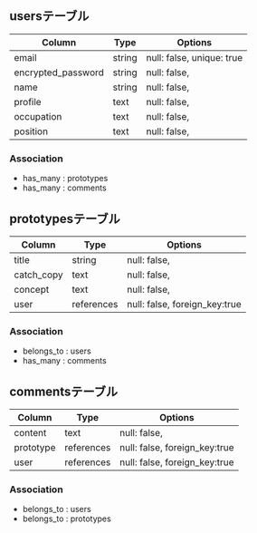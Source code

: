 
## usersテーブル

| Column             | Type   | Options                   |
| ------------------ | ------ | ------------------------- |
| email              | string | null: false, unique: true |
| encrypted_password | string | null: false,              |
| name               | string | null: false,              |
| profile            | text   | null: false,              |
| occupation         | text   | null: false,              |
| position           | text   | null: false,              |


### Association

- has_many : prototypes
- has_many : comments


## prototypesテーブル
| Column             | Type         | Options                       |
| ------------------ | ------------ | ----------------------------- |
| title              | string       | null: false,                  |
| catch_copy         | text         | null: false,                  |
| concept            | text         | null: false,                  |
| user               | references   | null: false, foreign_key:true |

### Association

- belongs_to : users
- has_many : comments

## commentsテーブル
| Column             | Type         | Options                            |
| ------------------ | ------------ | ---------------------------------- |
| content            | text         | null: false,                       |
| prototype          | references   | null: false, foreign_key:true      |
| user               | references   | null: false, foreign_key:true      |

### Association

- belongs_to : users
- belongs_to : prototypes
